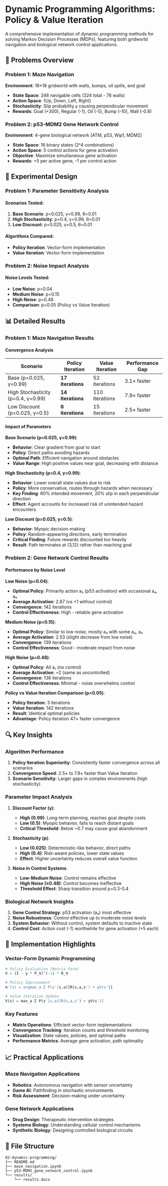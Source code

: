 # Dynamic Programming Algorithms: Policy & Value Iteration

A comprehensive implementation of dynamic programming methods for solving Markov Decision Processes (MDPs), featuring both gridworld navigation and biological network control applications.

## 🎯 Problems Overview

### Problem 1: Maze Navigation
**Environment**: 18×18 gridworld with walls, bumps, oil spills, and goal
- **State Space**: 248 navigable cells (324 total - 76 walls)
- **Action Space**: {Up, Down, Left, Right}
- **Stochasticity**: Slip probability `p` causing perpendicular movement
- **Rewards**: Goal (+300), Regular (-1), Oil (-5), Bump (-10), Wall (-0.8)

### Problem 2: p53-MDM2 Gene Network Control
**Environment**: 4-gene biological network [ATM, p53, Wip1, MDM2]
- **State Space**: 16 binary states (2^4 combinations)
- **Action Space**: 5 control actions for gene activation
- **Objective**: Maximize simultaneous gene activation
- **Rewards**: +5 per active gene, -1 per control action

## 🧪 Experimental Design

### Problem 1: Parameter Sensitivity Analysis

#### Scenarios Tested:
1. **Base Scenario**: p=0.025, γ=0.99, θ=0.01
2. **High Stochasticity**: p=0.4, γ=0.99, θ=0.01  
3. **Low Discount**: p=0.025, γ=0.5, θ=0.01

#### Algorithms Compared:
- **Policy Iteration**: Vector-form implementation
- **Value Iteration**: Vector-form implementation

### Problem 2: Noise Impact Analysis

#### Noise Levels Tested:
- **Low Noise**: p=0.04
- **Medium Noise**: p=0.15
- **High Noise**: p=0.48
- **Comparison**: p=0.05 (Policy vs Value Iteration)

## 📊 Detailed Results

### Problem 1: Maze Navigation Results

#### Convergence Analysis
| Scenario | Policy Iteration | Value Iteration | Performance Gap |
|----------|------------------|-----------------|-----------------|
| Base (p=0.025, γ=0.99) | **17 iterations** | 52 iterations | 3.1× faster |
| High Stochasticity (p=0.4, γ=0.99) | **14 iterations** | 110 iterations | 7.9× faster |
| Low Discount (p=0.025, γ=0.5) | **6 iterations** | 15 iterations | 2.5× faster |

#### Impact of Parameters

**Base Scenario (p=0.025, γ=0.99)**:
- **Behavior**: Clear gradient from goal to start
- **Policy**: Direct paths avoiding hazards
- **Optimal Path**: Efficient navigation around obstacles
- **Value Range**: High positive values near goal, decreasing with distance

**High Stochasticity (p=0.4, γ=0.99)**:
- **Behavior**: Lower overall state values due to risk
- **Policy**: More conservative, routes through hazards when necessary
- **Key Finding**: 60% intended movement, 20% slip in each perpendicular direction
- **Effect**: Agent accounts for increased risk of unintended hazard encounters

**Low Discount (p=0.025, γ=0.5)**:
- **Behavior**: Myopic decision-making
- **Policy**: Random-appearing directions, early termination
- **Critical Finding**: Future rewards discounted too heavily
- **Result**: Path terminates at (3,12) rather than reaching goal

### Problem 2: Gene Network Control Results

#### Performance by Noise Level

**Low Noise (p=0.04)**:
- **Optimal Policy**: Primarily action a₃ (p53 activation) with occasional a₄, a₅
- **Average Activation**: 2.87 (vs <1 without control)
- **Convergence**: 142 iterations
- **Control Effectiveness**: High - reliable gene activation

**Medium Noise (p=0.15)**:
- **Optimal Policy**: Similar to low noise, mostly a₃ with some a₄, a₅
- **Average Activation**: 2.53 (slight decrease from low noise)
- **Convergence**: 139 iterations
- **Control Effectiveness**: Good - moderate impact from noise

**High Noise (p=0.48)**:
- **Optimal Policy**: All a₁ (no control)
- **Average Activation**: ~2 (same as uncontrolled)
- **Convergence**: 136 iterations
- **Control Effectiveness**: Minimal - noise overwhelms control

**Policy vs Value Iteration Comparison (p=0.05)**:
- **Policy Iteration**: 3 iterations
- **Value Iteration**: 142 iterations
- **Result**: Identical optimal policies
- **Advantage**: Policy iteration 47× faster convergence

## 🔍 Key Insights

### Algorithm Performance
1. **Policy Iteration Superiority**: Consistently faster convergence across all scenarios
2. **Convergence Speed**: 2.5× to 7.9× faster than Value Iteration
3. **Scenario Sensitivity**: Larger gaps in complex environments (high stochasticity)

### Parameter Impact Analysis
1. **Discount Factor (γ)**:
   - **High (0.99)**: Long-term planning, reaches goal despite costs
   - **Low (0.5)**: Myopic behavior, fails to reach distant goals
   - **Critical Threshold**: Below ~0.7 may cause goal abandonment

2. **Stochasticity (p)**:
   - **Low (0.025)**: Deterministic-like behavior, direct paths
   - **High (0.4)**: Risk-aware policies, lower state values
   - **Effect**: Higher uncertainty reduces overall value function

3. **Noise in Control Systems**:
   - **Low-Medium Noise**: Control remains effective
   - **High Noise (≥0.48)**: Control becomes ineffective
   - **Threshold Effect**: Sharp transition around p=0.3-0.4

### Biological Network Insights
1. **Gene Control Strategy**: p53 activation (a₃) most effective
2. **Noise Robustness**: Control effective up to moderate noise levels
3. **System Behavior**: Without control, system defaults to inactive state
4. **Control Cost**: Action cost (-1) worthwhile for gene activation (+5 each)

## 🚀 Implementation Highlights

### Vector-Form Dynamic Programming
```python
# Policy Evaluation (Matrix Form)
V = (I - γ * P_π)^(-1) * R_π

# Policy Improvement  
π'(s) = argmax_a Σ P(s'|s,a)[R(s,a,s') + γV(s')]

# Value Iteration Update
V(s) ← max_a Σ P(s'|s,a)[R(s,a,s') + γV(s')]
```

### Key Features
- **Matrix Operations**: Efficient vector-form implementations
- **Convergence Tracking**: Iteration counts and threshold monitoring
- **Visualization**: State values, policies, and optimal paths
- **Performance Metrics**: Average gene activation, path optimality

## 📈 Practical Applications

### Maze Navigation Applications
- **Robotics**: Autonomous navigation with sensor uncertainty
- **Game AI**: Pathfinding in stochastic environments
- **Risk Assessment**: Decision-making under uncertainty

### Gene Network Applications
- **Drug Design**: Therapeutic intervention strategies
- **Systems Biology**: Understanding cellular control mechanisms
- **Synthetic Biology**: Designing controlled biological circuits

## 📁 File Structure
```
02-dynamic-programming/
├── README.md
├── maze_navigation.ipynb
├── p53-MDM2_gene_network_control.ipynb
└── results/
    └── results.docx
```